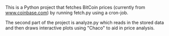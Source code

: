 This is a Python project that fetches BitCoin prices (currently from www.coinbase.com) by running fetch.py using a cron-job.

The second part of the project is analyze.py which reads in the stored data and then draws interactive plots using "Chaco" to aid in price analysis.
